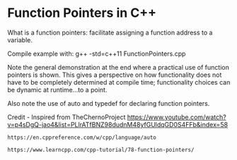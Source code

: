 # Function Pointers in C++

What is a function pointers:  facilitate assigning a function address to a variable.

Compile example with:  g++ -std=c++11 FunctionPointers.cpp

Note the general demonstration at the end where a practical use of function pointers is shown.  This gives a perspective on how functionality does not have to be completely determined at compile time; functionality choices can be dynamic at runtime...to a point.

Also note the use of auto and typedef for declaring function pointers.

Credit -
	Inspired from TheChernoProject
	https://www.youtube.com/watch?v=p4sDgQ-jao4&list=PLlrATfBNZ98dudnM48yfGUldqGD0S4FFb&index=58

	https://en.cppreference.com/w/cpp/language/auto

	https://www.learncpp.com/cpp-tutorial/78-function-pointers/
